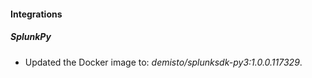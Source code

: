 
#### Integrations

##### SplunkPy

- Updated the Docker image to: *demisto/splunksdk-py3:1.0.0.117329*.

